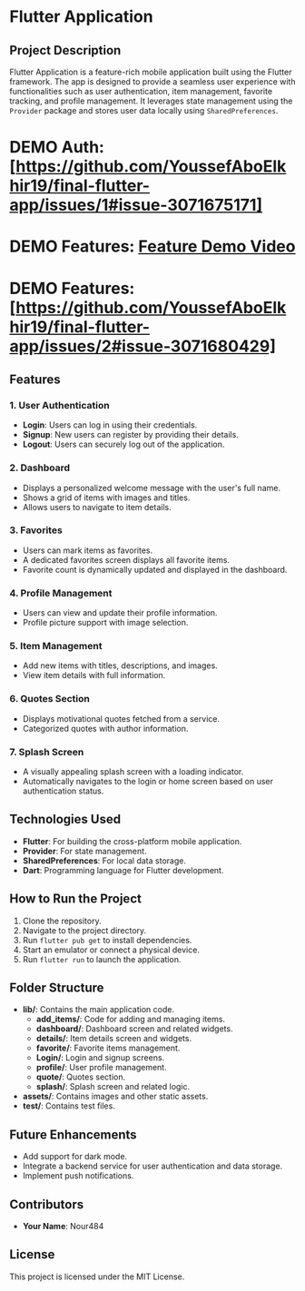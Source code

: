 # Flutter Application 

## Project Description
Flutter Application is a feature-rich mobile application built using the Flutter framework. The app is designed to provide a seamless user experience with functionalities such as user authentication, item management, favorite tracking, and profile management. It leverages state management using the `Provider` package and stores user data locally using `SharedPreferences`.

# DEMO Auth:[https://github.com/YoussefAboElkhir19/final-flutter-app/issues/1#issue-3071675171]
# DEMO Features: [Feature Demo Video](#2)
# DEMO Features:[https://github.com/YoussefAboElkhir19/final-flutter-app/issues/2#issue-3071680429]

## Features

### 1. **User Authentication**
- **Login**: Users can log in using their credentials.
- **Signup**: New users can register by providing their details.
- **Logout**: Users can securely log out of the application.

### 2. **Dashboard**
- Displays a personalized welcome message with the user's full name.
- Shows a grid of items with images and titles.
- Allows users to navigate to item details.

### 3. **Favorites**
- Users can mark items as favorites.
- A dedicated favorites screen displays all favorite items.
- Favorite count is dynamically updated and displayed in the dashboard.

### 4. **Profile Management**
- Users can view and update their profile information.
- Profile picture support with image selection.

### 5. **Item Management**
- Add new items with titles, descriptions, and images.
- View item details with full information.

### 6. **Quotes Section**
- Displays motivational quotes fetched from a service.
- Categorized quotes with author information.

### 7. **Splash Screen**
- A visually appealing splash screen with a loading indicator.
- Automatically navigates to the login or home screen based on user authentication status.

## Technologies Used
- **Flutter**: For building the cross-platform mobile application.
- **Provider**: For state management.
- **SharedPreferences**: For local data storage.
- **Dart**: Programming language for Flutter development.

## How to Run the Project
1. Clone the repository.
2. Navigate to the project directory.
3. Run `flutter pub get` to install dependencies.
4. Start an emulator or connect a physical device.
5. Run `flutter run` to launch the application.

## Folder Structure
- **lib/**: Contains the main application code.
  - **add_items/**: Code for adding and managing items.
  - **dashboard/**: Dashboard screen and related widgets.
  - **details/**: Item details screen and widgets.
  - **favorite/**: Favorite items management.
  - **Login/**: Login and signup screens.
  - **profile/**: User profile management.
  - **quote/**: Quotes section.
  - **splash/**: Splash screen and related logic.
- **assets/**: Contains images and other static assets.
- **test/**: Contains test files.

## Future Enhancements
- Add support for dark mode.
- Integrate a backend service for user authentication and data storage.
- Implement push notifications.

## Contributors
- **Your Name**: Nour484

## License
This project is licensed under the MIT License.
